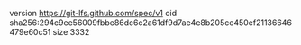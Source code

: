 version https://git-lfs.github.com/spec/v1
oid sha256:294c9ee56009fbbe86dc6c2a61df9d7ae4e8b205ce450ef21136646479e60c51
size 3332
